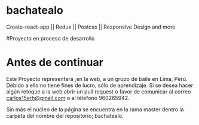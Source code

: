 # bachatealo
Create-react-app    ||   Redux  ||   Postcss ||   Responsive Design and more

#Proyecto en proceso de desarrollo

# Antes de continuar
Este Proyecto representará ,en la web, a un grupo de baile en Lima, Perú. Debido a ello no tiene fines de lucro, sólo de aprendizaje.
Si se desea hacer algún retoque a la web abrir un pull request o favor de comunicar al correo carlos15erh@gmail.com o al télefono 960265942.

Sin más el núcleo de la página se encuentra en la rama master dentro la carpeta del nombre del repositorio; bachatealo.

